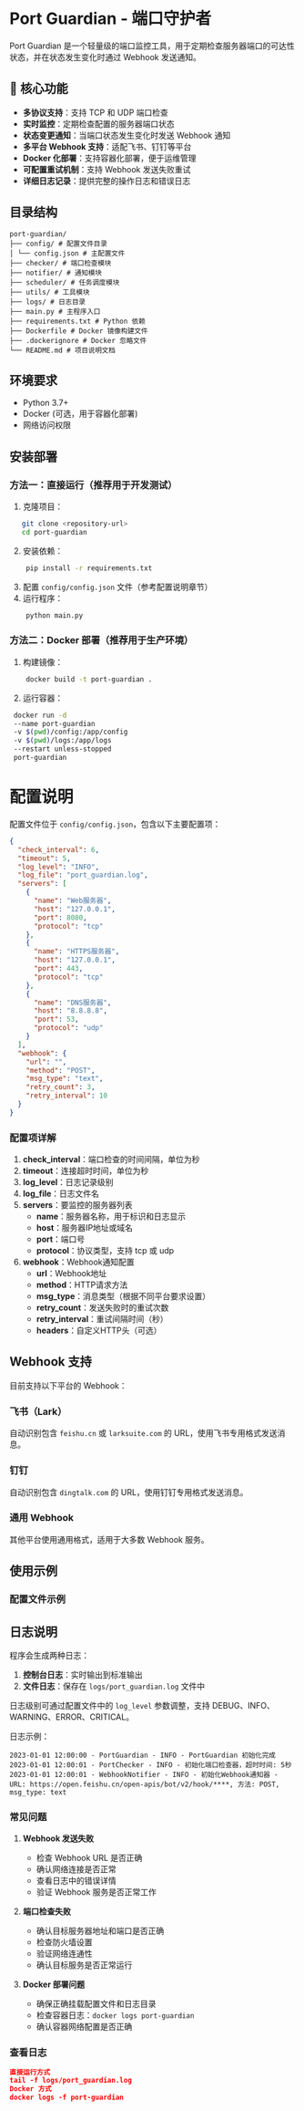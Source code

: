 # Port Guardian - 端口守护者

Port Guardian 是一个轻量级的端口监控工具，用于定期检查服务器端口的可达性状态，并在状态发生变化时通过 Webhook 发送通知。

## 🎯 核心功能

- **多协议支持**：支持 TCP 和 UDP 端口检查
- **实时监控**：定期检查配置的服务器端口状态
- **状态变更通知**：当端口状态发生变化时发送 Webhook 通知
- **多平台 Webhook 支持**：适配飞书、钉钉等平台
- **Docker 化部署**：支持容器化部署，便于运维管理
- **可配置重试机制**：支持 Webhook 发送失败重试
- **详细日志记录**：提供完整的操作日志和错误日志

## 目录结构
```
port-guardian/
├── config/ # 配置文件目录
│ └── config.json # 主配置文件 
├── checker/ # 端口检查模块 
├── notifier/ # 通知模块 
├── scheduler/ # 任务调度模块 
├── utils/ # 工具模块 
├── logs/ # 日志目录 
├── main.py # 主程序入口 
├── requirements.txt # Python 依赖 
├── Dockerfile # Docker 镜像构建文件 
├── .dockerignore # Docker 忽略文件 
└── README.md # 项目说明文档
```
## 环境要求

- Python 3.7+
- Docker (可选，用于容器化部署)
- 网络访问权限

## 安装部署

### 方法一：直接运行（推荐用于开发测试）

1. 克隆项目：
```bash
   git clone <repository-url>
   cd port-guardian
   ```
2. 安装依赖：
```bash
    pip install -r requirements.txt
```
3. 配置 `config/config.json` 文件（参考配置说明章节）
4. 运行程序：
```bash
    python main.py
```

### 方法二：Docker 部署（推荐用于生产环境）

1. 构建镜像：
```bash
    docker build -t port-guardian .
```
2. 运行容器：
```bash
 docker run -d
 --name port-guardian 
 -v $(pwd)/config:/app/config 
 -v $(pwd)/logs:/app/logs 
 --restart unless-stopped 
 port-guardian
```
# 配置说明

配置文件位于 `config/config.json`，包含以下主要配置项：
```json
{
  "check_interval": 6,
  "timeout": 5,
  "log_level": "INFO",
  "log_file": "port_guardian.log",
  "servers": [
    {
      "name": "Web服务器",
      "host": "127.0.0.1",
      "port": 8080,
      "protocol": "tcp"
    },
    {
      "name": "HTTPS服务器",
      "host": "127.0.0.1",
      "port": 443,
      "protocol": "tcp"
    },
    {
      "name": "DNS服务器",
      "host": "8.8.8.8",
      "port": 53,
      "protocol": "udp"
    }
  ],
  "webhook": {
    "url": "",
    "method": "POST",
    "msg_type": "text",
    "retry_count": 3,
    "retry_interval": 10
  }
}
```

### 配置项详解

1. **check_interval**：端口检查的时间间隔，单位为秒
2. **timeout**：连接超时时间，单位为秒
3. **log_level**：日志记录级别
4. **log_file**：日志文件名
5. **servers**：要监控的服务器列表
   - **name**：服务器名称，用于标识和日志显示
   - **host**：服务器IP地址或域名
   - **port**：端口号
   - **protocol**：协议类型，支持 tcp 或 udp
6. **webhook**：Webhook通知配置
   - **url**：Webhook地址
   - **method**：HTTP请求方法
   - **msg_type**：消息类型（根据不同平台要求设置）
   - **retry_count**：发送失败时的重试次数
   - **retry_interval**：重试间隔时间（秒）
   - **headers**：自定义HTTP头（可选）

## Webhook 支持

目前支持以下平台的 Webhook：

### 飞书（Lark）
自动识别包含 `feishu.cn` 或 `larksuite.com` 的 URL，使用飞书专用格式发送消息。

### 钉钉
自动识别包含 `dingtalk.com` 的 URL，使用钉钉专用格式发送消息。

### 通用 Webhook
其他平台使用通用格式，适用于大多数 Webhook 服务。

## 使用示例

### 配置文件示例


## 日志说明

程序会生成两种日志：

1. **控制台日志**：实时输出到标准输出
2. **文件日志**：保存在 `logs/port_guardian.log` 文件中

日志级别可通过配置文件中的 `log_level` 参数调整，支持 DEBUG、INFO、WARNING、ERROR、CRITICAL。

日志示例：
```log
2023-01-01 12:00:00 - PortGuardian - INFO - PortGuardian 初始化完成 
2023-01-01 12:00:01 - PortChecker - INFO - 初始化端口检查器，超时时间: 5秒 
2023-01-01 12:00:01 - WebhookNotifier - INFO - 初始化Webhook通知器 - URL: https://open.feishu.cn/open-apis/bot/v2/hook/****, 方法: POST, msg_type: text
```

### 常见问题

1. **Webhook 发送失败**
   - 检查 Webhook URL 是否正确
   - 确认网络连接是否正常
   - 查看日志中的错误详情
   - 验证 Webhook 服务是否正常工作

2. **端口检查失败**
   - 确认目标服务器地址和端口是否正确
   - 检查防火墙设置
   - 验证网络连通性
   - 确认目标服务是否正常运行

3. **Docker 部署问题**
   - 确保正确挂载配置文件和日志目录
   - 检查容器日志：`docker logs port-guardian`
   - 确认容器网络配置是否正确

### 查看日志
```json
直接运行方式
tail -f logs/port_guardian.log
Docker 方式
docker logs -f port-guardian
```